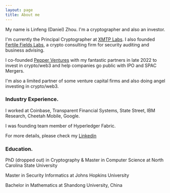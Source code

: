 ```yaml
---
layout: page
title: About me
---
```


My name is Linfeng (Daniel) Zhou. I'm a cryptographer and also an investor. 

I'm currently the Principal Cryptographer at [XMTP Labs](https://xmtp.org/). I also founded [Fertile Fields Labs](https://sites.google.com/view/fertilefieldslabs/home), a crypto consulting firm for security auditing and business advising. 

I co-founded [Pepper Ventures](https://sites.google.com/view/pepperventures) with my fantastic partners in late 2022 to invest in crypto/web3 and help companies go public with IPO and SPAC Mergers. 

I'm also a limited partner of some venture capital firms and also doing angel investing in crypto/web3. 

### Industry Experience. 

I worked at Coinbase, Transparent Financial Systems, State Street, IBM Research, Cheetah Mobile, Google.

I was founding team member of Hyperledger Fabric.

For more details, please check my [Linkedin](https://www.linkedin.com/in/daniellinfeng/)

### Education. 

PhD (dropped out) in Cryptography & Master in Computer Science at North Carolina State University

Master in Security Informatics at Johns Hopkins University

Bachelor in Mathematics at Shandong University, China